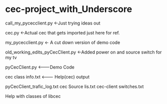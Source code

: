 # cec-project_with_Underscore
call_my_pycecclient.py		<-Just trying ideas out

cec.py				<-Actual cec that gets imported just here for ref.

my_pycecclient.py		<- A cut down version of demo code

old_working_edits_pyCecClient.py <-Added power on and source switch for my tv

pyCecClient.py			<---Demo Code

cec class info.txt		<--- Help(cec) output

pyCecClient_trafic_log.txt
cec Source lis.txt
cec-client switches.txt

 Help with classes of libcec
